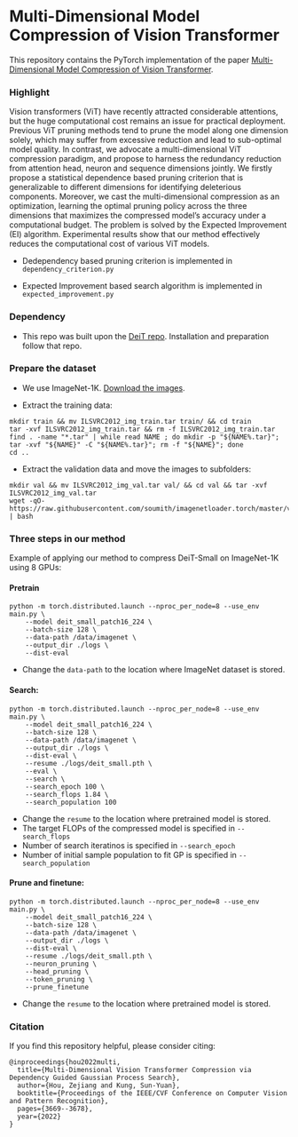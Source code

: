 # Multi-Dimensional Model Compression of Vision Transformer

This repository contains the PyTorch implementation of the paper [Multi-Dimensional Model Compression of Vision Transformer](https://openaccess.thecvf.com/content/CVPR2022W/EVW/papers/Hou_Multi-Dimensional_Vision_Transformer_Compression_via_Dependency_Guided_Gaussian_Process_Search_CVPRW_2022_paper.pdf).

### Highlight
Vision transformers (ViT) have recently attracted considerable attentions, but the huge computational cost remains an issue for practical deployment. Previous ViT pruning methods tend to prune the model along one dimension solely, which may suffer from excessive reduction and lead to sub-optimal model quality. In contrast, we advocate a multi-dimensional ViT compression paradigm, and propose to harness the redundancy reduction from attention head, neuron and sequence dimensions jointly. We firstly propose a statistical dependence based pruning criterion that is generalizable to different dimensions for identifying deleterious components. Moreover, we cast the multi-dimensional compression as an optimization, learning the optimal pruning policy across the three dimensions that maximizes the compressed model’s accuracy under a computational budget. The problem is solved by the Expected Improvement (EI) algorithm. Experimental results show that our method effectively reduces the computational cost of various ViT models.

* Dedependency based pruning criterion is implemented in `dependency_criterion.py`

* Expected Improvement based search algorithm is implemented in `expected_improvement.py`


### Dependency

* This repo was built upon the [DeiT repo](https://github.com/facebookresearch/deit). Installation and preparation follow that repo.

### Prepare the dataset

* We use ImageNet-1K. [Download the images](http://image-net.org/download-images).

* Extract the training data:
```Shell
mkdir train && mv ILSVRC2012_img_train.tar train/ && cd train
tar -xvf ILSVRC2012_img_train.tar && rm -f ILSVRC2012_img_train.tar
find . -name "*.tar" | while read NAME ; do mkdir -p "${NAME%.tar}"; tar -xvf "${NAME}" -C "${NAME%.tar}"; rm -f "${NAME}"; done
cd ..
```

* Extract the validation data and move the images to subfolders:
```Shell
mkdir val && mv ILSVRC2012_img_val.tar val/ && cd val && tar -xvf ILSVRC2012_img_val.tar
wget -qO- https://raw.githubusercontent.com/soumith/imagenetloader.torch/master/valprep.sh | bash
```

### Three steps in our method

Example of applying our method to compress DeiT-Small on ImageNet-1K using 8 GPUs:

#### Pretrain

```Shell
python -m torch.distributed.launch --nproc_per_node=8 --use_env main.py \
    --model deit_small_patch16_224 \
    --batch-size 128 \
    --data-path /data/imagenet \
    --output_dir ./logs \
    --dist-eval
```

* Change the `data-path` to the location where ImageNet dataset is stored.

#### Search:

```Shell
python -m torch.distributed.launch --nproc_per_node=8 --use_env main.py \
    --model deit_small_patch16_224 \
    --batch-size 128 \
    --data-path /data/imagenet \
    --output_dir ./logs \
    --dist-eval \
    --resume ./logs/deit_small.pth \
    --eval \
    --search \
    --search_epoch 100 \
    --search_flops 1.84 \
    --search_population 100
```

* Change the `resume` to the location where pretrained model is stored.
* The target FLOPs of the compressed model is specified in `--search_flops`
* Number of search iteratinos is specified in `--search_epoch`
* Number of initial sample population to fit GP is specified in `--search_population`

#### Prune and finetune:

```Shell
python -m torch.distributed.launch --nproc_per_node=8 --use_env main.py \
    --model deit_small_patch16_224 \
    --batch-size 128 \
    --data-path /data/imagenet \
    --output_dir ./logs \
    --dist-eval \
    --resume ./logs/deit_small.pth \
    --neuron_pruning \
    --head_pruning \
    --token_pruning \
    --prune_finetune
```

* Change the `resume` to the location where pretrained model is stored.

### Citation
If you find this repository helpful, please consider citing:
```Shell
@inproceedings{hou2022multi,
  title={Multi-Dimensional Vision Transformer Compression via Dependency Guided Gaussian Process Search},
  author={Hou, Zejiang and Kung, Sun-Yuan},
  booktitle={Proceedings of the IEEE/CVF Conference on Computer Vision and Pattern Recognition},
  pages={3669--3678},
  year={2022}
}
```


